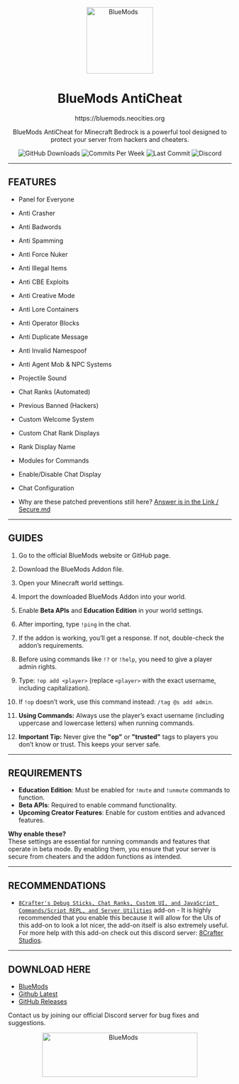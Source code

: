 <p align="center">
  <img src="https://bluemods.neocities.org/p/ic_blue.png" alt="BlueMods" width="150" height="150">
</p>
<h1 align="center">BlueMods AntiCheat</h1>
<p align="center">https://bluemods.neocities.org</p>
<p align="center">
  BlueMods AntiCheat for Minecraft Bedrock is a powerful tool designed to protect your server from hackers and cheaters.
</p>
<p align="center">
  <img src="https://img.shields.io/github/downloads/BlueModsYT/BlueMods-AntiCheat/total?style=for-the-badge" alt="GitHub Downloads">
  <img src="https://img.shields.io/github/commit-activity/m/BlueModsYT/BlueMods-AntiCheat?style=for-the-badge" alt="Commits Per Week">
  <img src="https://img.shields.io/github/last-commit/BlueModsYT/BlueMods-AntiCheat?style=for-the-badge" alt="Last Commit">
  <img src="https://img.shields.io/discord/913049851531522078?style=for-the-badge&label=Discord&color=0000ff&link=https%3A%2F%2Fdiscord.gg%2Fbluemods-anticheat-913049851531522078" alt="Discord">
</p>

---

## **FEATURES**
- Panel for Everyone
- Anti Crasher
- Anti Badwords
- Anti Spamming
- Anti Force Nuker
- Anti Illegal Items
- Anti CBE Exploits
- Anti Creative Mode
- Anti Lore Containers
- Anti Operator Blocks
- Anti Duplicate Message
- Anti Invalid Namespoof
- Anti Agent Mob & NPC Systems
- Projectile Sound
- Chat Ranks (Automated)
- Previous Banned (Hackers)
- Custom Welcome System
- Custom Chat Rank Displays
- Rank Display Name
- Modules for Commands
- Enable/Disable Chat Display
- Chat Configuration

- Why are these patched preventions still here? [Answer is in the Link / Secure.md](./docs/secure.md)

--- 

## **GUIDES**
1. Go to the official BlueMods website or GitHub page.
2. Download the BlueMods Addon file.
3. Open your Minecraft world settings.
4. Import the downloaded BlueMods Addon into your world.
5. Enable **Beta APIs** and **Education Edition** in your world settings.
6. After importing, type `!ping` in the chat.
7. If the addon is working, you’ll get a response. If not, double-check the addon’s requirements.

1. Before using commands like `!?` or `!help`, you need to give a player admin rights.
2. Type: `!op add <player>` (replace `<player>` with the exact username, including capitalization).
3. If `!op` doesn’t work, use this command instead: `/tag @s add admin`.
4. **Using Commands:** Always use the player’s exact username (including uppercase and lowercase letters) when running commands.
5. **Important Tip:** Never give the **"op"** or **"trusted"** tags to players you don’t know or trust. This keeps your server safe.

---

## **REQUIREMENTS**
- **Education Edition**: Must be enabled for `!mute` and `!unmute` commands to function.
- **Beta APIs**: Required to enable command functionality.
- **Upcoming Creator Features**: Enable for custom entities and advanced features.

**Why enable these?**  
These settings are essential for running commands and features that operate in beta mode. By enabling them, you ensure that your server is secure from cheaters and the addon functions as intended.

---

## **RECOMMENDATIONS**
- [`8Crafter's Debug Sticks, Chat Ranks, Custom UI, and JavaScript Commands/Script REPL, and Server Utilities`](https://modbay.org/mods/1240-8crafters-debug-sticks.html) add-on - It is highly recommended that you enable this because it will allow for the UIs of this add-on to look a lot nicer, the add-on itself is also extremely useful. For more help with this add-on check out this discord server: [8Crafter Studios](https://discord.gg/jrCTeHGuhx).

---

## **DOWNLOAD HERE**
- [BlueMods](https://bluemods.neocities.org)
- [Github Latest](../..//releases/latest)
- [GitHub Releases](../../releases)

Contact us by joining our official Discord server for bug fixes and suggestions.
<p align="center">
  <img src="https://github.com/user-attachments/assets/da292086-bee4-4210-9b91-5ad6c451a052" alt="BlueMods" width="350" height="100">
</p>
